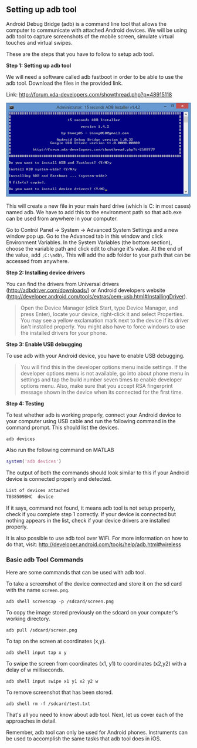 ## Setting up adb tool

Android Debug Bridge (adb) is a command line tool that allows the computer to communicate with attached Android devices. We will be using adb tool to capture screenshots of the mobile screen, simulate virtual touches and virtual swipes. 

These are the steps that you have to follow to setup adb tool.

**Step 1: Setting up adb tool**

We will need a software called adb fastboot in order to be able to use the adb tool. Download the files in the provided link. 

Link: http://forum.xda-developers.com/showthread.php?p=48915118

![ADBInstaller](/Images/adb-installer.png)

This will create a new file in your main hard drive (which is C: in most cases) named adb. We have to add this to the environment path so that adb.exe can be used from anywhere in your computer.

Go to Control Panel -> System -> Advanced System Settings and a new window pop up. Go to the Advanced tab in this window and click Environment Variables. In the System Variables (the bottom section), choose the variable path and click edit to change it's value. At the end of the value, add `;C:\adb\`. This will add the adb folder to your path that can be accessed from anywhere.

**Step 2: Installing device drivers**

You can find the drivers from Universal drivers (http://adbdriver.com/downloads/) or Android developers website (http://developer.android.com/tools/extras/oem-usb.html#InstallingDriver).

> Open the Device Manager (click Start, type Device Manager, and press Enter), locate your device, right-click it and select Properties. You may see a yellow exclamation mark next to the device if its driver isn't installed properly. You might also have to force windows to use the installed drivers for your phone.

**Step 3: Enable USB debugging**

To use adb with your Android device, you have to enable USB debugging. 

> You will find this in the developer options menu inside settings. If the developer options menu is not available, go into about phone menu in settings and tap the build number seven times to enable developer options menu. Also, make sure that you accept RSA fingerprint message shown in the device when its connected for the first time.

**Step 4: Testing**

To test whether adb is working properly, connect your Android device to your computer using USB cable and run the following command in the command prompt. This should list the devices.

```
adb devices
```

Also run the following command on MATLAB

```MATLAB
system('adb devices')
```

The output of both the commands should look similar to this if your Android device is connected properly and detected.

```C
List of devices attached  
T038509BHC	device
```

If it says, command not found, it means adb tool is not setup properly, check if you complete step 1 correctly. If your device is connected but nothing appears in the list, check if your device drivers are installed properly.

It is also possible to use adb tool over WiFi. For more information on how to do that, visit: http://developer.android.com/tools/help/adb.html#wireless

### Basic adb Tool Commands

Here are some commands that can be used with adb tool.

To take a screenshot of the device connected and store it on the sd card with the name `screen.png`.

```
adb shell screencap -p /sdcard/screen.png
```

To copy the image stored previously on the sdcard on your computer's working directory.

```
adb pull /sdcard/screen.png
```

To tap on the screen at coordinates (x,y).

```
adb shell input tap x y
```

To swipe the screen from coordinates (x1, y1) to coordinates (x2,y2) with a delay of w milliseconds.

```
adb shell input swipe x1 y1 x2 y2 w
```

To remove screenshot that has been stored.

```
adb shell rm -f /sdcard/test.txt
```

That's all you need to know about adb tool. Next, let us cover each of the approaches in detail.

Remember, adb tool can only be used for Android phones. Instruments can be used to accomplish the same tasks that adb tool does in iOS.